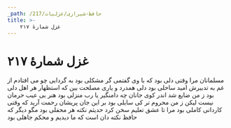 ```yaml
---
_path: /حافظ-شیرازی/غزلیات/217
title: >-
    غزل شمارهٔ ۲۱۷
---
```

# غزل شمارهٔ ۲۱۷

مسلمانان مرا وقتی دلی بود
که با وی گفتمی گر مشکلی بود
به گردابی چو می افتادم از غم
به تدبیرش امید ساحلی بود
دلی همدرد و یاری مصلحت بین
که استظهار هر اهل دلی بود
ز من ضایع شد اندر کوی جانان
چه دامنگیر یا رب منزلی بود
هنر بی عیب حرمان نیست لیکن
ز من محروم تر کی سایلی بود
بر این جان پریشان رحمت آرید
که وقتی کاردانی کاملی بود
مرا تا عشق تعلیم سخن کرد
حدیثم نکته هر محفلی بود
مگو دیگر که حافظ نکته دان است
که ما دیدیم و محکم جاهلی بود
